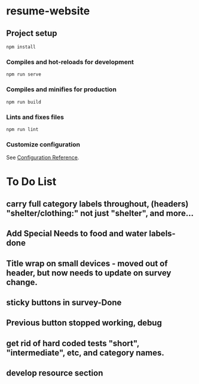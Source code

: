 # resume-website

## Project setup
```
npm install
```

### Compiles and hot-reloads for development
```
npm run serve
```

### Compiles and minifies for production
```
npm run build
```

### Lints and fixes files
```
npm run lint
```

### Customize configuration
See [Configuration Reference](https://cli.vuejs.org/config/).

# To Do List
## carry full category labels throughout, (headers) "shelter/clothing:" not just "shelter", and more...
## Add Special Needs to food and water labels-done
## Title wrap on small devices - moved out of header, but now needs to update on survey change.
## sticky buttons in survey-Done
## Previous button stopped working, debug
## get rid of hard coded tests "short", "intermediate", etc, and category names.
## develop resource section
